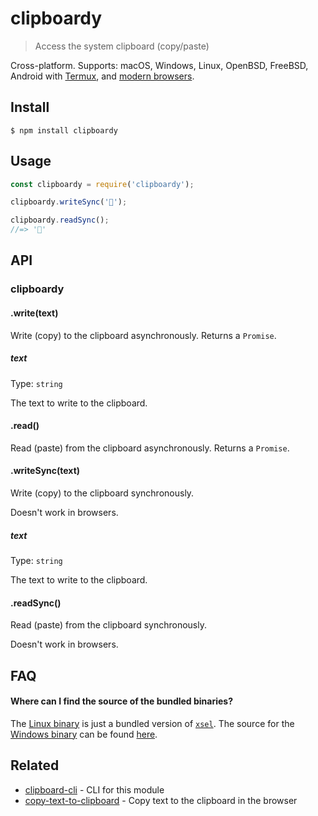 # clipboardy

> Access the system clipboard (copy/paste)

Cross-platform. Supports: macOS, Windows, Linux, OpenBSD, FreeBSD, Android with [Termux](https://termux.com/), and [modern browsers](https://developer.mozilla.org/en-US/docs/Web/API/Clipboard_API#Browser_compatibility).

## Install

```
$ npm install clipboardy
```

## Usage

```js
const clipboardy = require('clipboardy');

clipboardy.writeSync('🦄');

clipboardy.readSync();
//=> '🦄'
```

## API

### clipboardy

#### .write(text)

Write (copy) to the clipboard asynchronously. Returns a `Promise`.

##### text

Type: `string`

The text to write to the clipboard.

#### .read()

Read (paste) from the clipboard asynchronously. Returns a `Promise`.

#### .writeSync(text)

Write (copy) to the clipboard synchronously.

Doesn't work in browsers.

##### text

Type: `string`

The text to write to the clipboard.

#### .readSync()

Read (paste) from the clipboard synchronously.

Doesn't work in browsers.

## FAQ

#### Where can I find the source of the bundled binaries?

The [Linux binary](fallbacks/linux/xsel) is just a bundled version of [`xsel`](https://linux.die.net/man/1/xsel). The source for the [Windows binary](fallbacks/windows/clipboard_x86_64.exe) can be found [here](https://github.com/sindresorhus/win-clipboard).

## Related

- [clipboard-cli](https://github.com/sindresorhus/clipboard-cli) - CLI for this module
- [copy-text-to-clipboard](https://github.com/sindresorhus/copy-text-to-clipboard) - Copy text to the clipboard in the browser
